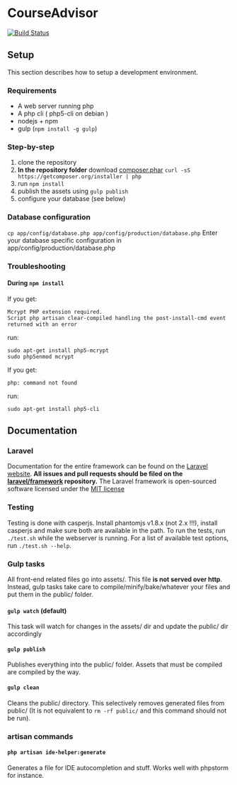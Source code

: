 CourseAdvisor
=============

[![Build Status](https://travis-ci.org/CourseAdvisor/courseadvisor.svg)](https://travis-ci.org/CourseAdvisor/courseadvisor)

## Setup

This section describes how to setup a development environment.

### Requirements
- A web server running php
- A php cli ( php5-cli on debian )
- nodejs + npm
- gulp (`npm install -g gulp`)

### Step-by-step

1. clone the repository
2. **In the repository folder** download [composer.phar](https://getcomposer.org/download/) `curl -sS https://getcomposer.org/installer | php`
3. run `npm install`
4. publish the assets using `gulp publish`
5. configure your database (see below)

### Database configuration

`cp app/config/database.php app/config/production/database.php`
Enter your database specific configuration in app/config/production/database.php

### Troubleshooting

#### During `npm install`
If you get:
```
Mcrypt PHP extension required.
Script php artisan clear-compiled handling the post-install-cmd event returned with an error
```
run:
```
sudo apt-get install php5-mcrypt
sudo php5enmod mcrypt
```

If you get:
```
php: command not found
```
run:
```
sudo apt-get install php5-cli
```

## Documentation

### Laravel
Documentation for the entire framework can be found on the [Laravel website](http://laravel.com/docs).
**All issues and pull requests should be filed on the [laravel/framework](http://github.com/laravel/framework) repository.**
The Laravel framework is open-sourced software licensed under the [MIT license](http://opensource.org/licenses/MIT)

### Testing
Testing is done with casperjs. Install phantomjs v1.8.x (not 2.x !!!), install casperjs and make sure both are available in the path.
To run the tests, run `./test.sh` while the webserver is running.
For a list of available test options, run `./test.sh --help`.

### Gulp tasks
All front-end related files go into assets/. This file **is not served over http**. Instead, gulp tasks take care to compile/minify/bake/whatever your files and put them in the public/ folder.

#### `gulp watch` (default)
This task will watch for changes in the assets/ dir and update the public/ dir accordingly

#### `gulp publish`
Publishes everything into the public/ folder. Assets that must be compiled are compiled by the way.

#### `gulp clean`
Cleans the public/ directory. This selectively removes generated files from public/ (It is not equivalent to `rm -rf public/` and this command should not be run).


### artisan commands

#### `php artisan ide-helper:generate`
Generates a file for IDE autocompletion and stuff. Works well with phpstorm for instance.

